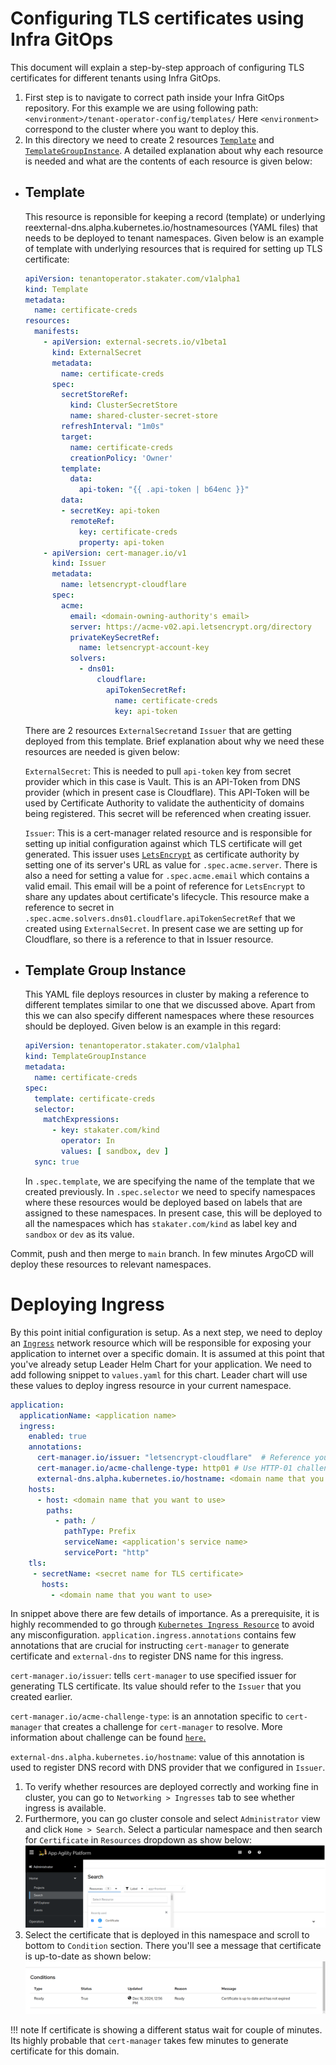 # Configuring TLS certificates using Infra GitOps

This document will explain a step-by-step approach of configuring TLS certificates for different tenants using Infra GitOps.

1. First step is to navigate to correct path inside your Infra GitOps repository. For this example we are using following path:
`<environment>/tenant-operator-config/templates/`
Here `<environment>` correspond to the cluster where you want to deploy this.
1. In this directory we need to create 2 resources [`Template`](https://docs.stakater.com/mto/main/crds-api-reference/template.html) and [`TemplateGroupInstance`](https://docs.stakater.com/mto/main/crds-api-reference/template-group-instance.html). A detailed explanation about why each resource is needed and what are the contents of each resource is given below:

- ## Template

    This resource is reponsible for keeping a record (template) or underlying reexternal-dns.alpha.kubernetes.io/hostnamesources (YAML files) that needs to be deployed to tenant namespaces.
    Given below is an example of template with underlying resources that is required for setting up TLS certificate:

    ```YAML
    apiVersion: tenantoperator.stakater.com/v1alpha1
    kind: Template
    metadata:
      name: certificate-creds
    resources:
      manifests:
        - apiVersion: external-secrets.io/v1beta1
          kind: ExternalSecret
          metadata:
            name: certificate-creds
          spec:
            secretStoreRef:
              kind: ClusterSecretStore
              name: shared-cluster-secret-store
            refreshInterval: "1m0s"
            target:
              name: certificate-creds
              creationPolicy: 'Owner'
            template:
              data:
                api-token: "{{ .api-token | b64enc }}"
            data:
            - secretKey: api-token
              remoteRef:
                key: certificate-creds
                property: api-token
        - apiVersion: cert-manager.io/v1
          kind: Issuer
          metadata:
            name: letsencrypt-cloudflare
          spec:
            acme:
              email: <domain-owning-authority's email>
              server: https://acme-v02.api.letsencrypt.org/directory
              privateKeySecretRef:
                name: letsencrypt-account-key
              solvers:
                - dns01:
                    cloudflare:
                      apiTokenSecretRef:
                        name: certificate-creds
                        key: api-token
    ```

    There are 2 resources `ExternalSecret`and `Issuer` that are getting deployed from this template. Brief explanation about why we need these resources are needed is given below:

    `ExternalSecret`: This is needed to pull `api-token` key from secret provider which in this case is Vault. This is an API-Token from DNS provider (which in present case is Cloudflare). This API-Token will be used by Certificate Authority to validate the authenticity of domains being registered. This secret will be referenced when creating issuer.

    `Issuer`: This is a cert-manager related resource and is responsible for setting up initial configuration against which TLS certificate will get generated. This issuer uses [`LetsEncrypt`](https://letsencrypt.org/) as certificate authority by setting one of its server's URL as value for `.spec.acme.server`. There is also a need for setting a value for `.spec.acme.email` which contains a valid email. This email will be a point of reference for `LetsEncrypt` to share any updates about certificate's lifecycle. This resource make a reference to secret in `.spec.acme.solvers.dns01.cloudflare.apiTokenSecretRef` that we created using `ExternalSecret`. In present case we are setting up for Cloudflare, so there is a reference to that in Issuer resource.

- ## Template Group Instance

    This YAML file deploys resources in cluster by making a reference to different templates similar to one that we discussed above. Apart from this we can also specify different namespaces where these resources should be deployed. Given below is an example in this regard:

    ```YAML
    apiVersion: tenantoperator.stakater.com/v1alpha1
    kind: TemplateGroupInstance
    metadata:
      name: certificate-creds
    spec:
      template: certificate-creds
      selector:
        matchExpressions:
          - key: stakater.com/kind
            operator: In
            values: [ sandbox, dev ]
      sync: true
    ```

    In `.spec.template`, we are specifying the name of the template that we created previously. In `.spec.selector` we need to specify namespaces where these resources would be deployed based on labels that are assigned to these namespaces. In present case, this will be deployed to all the namespaces which has `stakater.com/kind` as label key and `sandbox` or `dev` as its value.

Commit, push and then merge to `main` branch. In few minutes ArgoCD will deploy these resources to relevant namespaces.

# Deploying Ingress
By this point initial configuration is setup. As a next step, we need to deploy an [`Ingress`](https://kubernetes.io/docs/concepts/services-networking/ingress/#the-ingress-resource) network resource which will be responsible for exposing your application to internet over a specific domain. It is assumed at this point that you've already setup Leader Helm Chart for your application. We need to add following snippet to `values.yaml` for this chart. Leader chart will use these values to deploy ingress resource in your current namespace.

```YAML
application:
  applicationName: <application name>
  ingress:
    enabled: true
    annotations:
      cert-manager.io/issuer: "letsencrypt-cloudflare"  # Reference your Issuer or ClusterIssuer
      cert-manager.io/acme-challenge-type: http01 # Use HTTP-01 challenge
      external-dns.alpha.kubernetes.io/hostname: <domain name that you want to use>
    hosts:
      - host: <domain name that you want to use>
        paths:
          - path: /
            pathType: Prefix
            serviceName: <application's service name>
            servicePort: "http"
    tls:
     - secretName: <secret name for TLS certificate>
       hosts:
         - <domain name that you want to use>
```

  In snippet above there are few details of importance. As a prerequisite, it is highly recommended to go through [`Kubernetes Ingress Resource`](https://kubernetes.io/docs/concepts/services-networking/ingress/#the-ingress-resource) to avoid any misconfiguration.
  `application.ingress.annotations` contains few annotations that are crucial for instructing `cert-manager` to generate certificate and `external-dns` to register DNS name for this ingress.
  
  `cert-manager.io/issuer`: tells `cert-manager` to use specified issuer for generating TLS certificate. Its value should refer to the `Issuer` that you created earlier.

  `cert-manager.io/acme-challenge-type`: is an annotation specific to `cert-manager` that creates a challenge for `cert-manager` to resolve. More information about challenge can be found [`here`.](https://cert-manager.io/docs/configuration/acme/#solving-challenges) 

  `external-dns.alpha.kubernetes.io/hostname`: value of this annotation is used to register DNS record with DNS provider that we configured in `Issuer`.

1. To verify whether resources are deployed correctly and working fine in cluster, you can go to `Networking > Ingresses` tab to see whether ingress is available.
1. Furthermore, you can go cluster console and select `Administrator` view and click `Home > Search`. Select a particular namespace and then search for `Certificate` in `Resources` dropdown as show below:
![OpenShift Console](images/console.png)
1. Select the certificate that is deployed in this namespace and scroll to bottom to `Condition` section. There you'll see a message that certificate is up-to-date as shown below:
![Certificate Details](images/certificate-details.png)

!!! note
    If certificate is showing a different status wait for couple of minutes. Its highly probable that `cert-manager` takes few minutes to generate certificate for this domain.